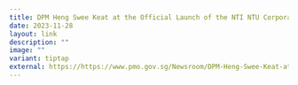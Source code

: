 ```yaml
---
title: DPM Heng Swee Keat at the Official Launch of the NTI NTU Corporate Laboratory
date: 2023-11-28
layout: link
description: ""
image: ""
variant: tiptap
external: https://https://www.pmo.gov.sg/Newsroom/DPM-Heng-Swee-Keat-at-the-Official-Launch-of-the-NTI-NTU-Corporate-Laboratory
---
```

